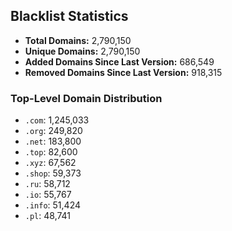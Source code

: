 ## Blacklist Statistics

- **Total Domains:** 2,790,150
- **Unique Domains:** 2,790,150
- **Added Domains Since Last Version:** 686,549
- **Removed Domains Since Last Version:** 918,315

### Top-Level Domain Distribution

-  `.com`: 1,245,033
-  `.org`: 249,820
-  `.net`: 183,800
-  `.top`: 82,600
-  `.xyz`: 67,562
-  `.shop`: 59,373
-  `.ru`: 58,712
-  `.io`: 55,767
-  `.info`: 51,424
-  `.pl`: 48,741
